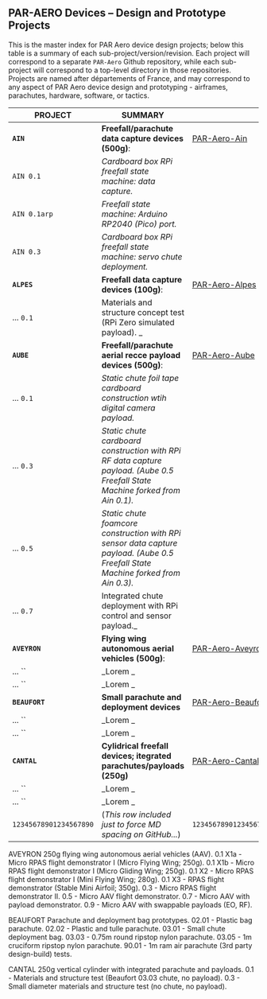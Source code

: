 ## PAR-AERO Devices – Design and Prototype Projects
 
This is the master index for PAR Aero device design projects; below this table is a summary of each sub-project/version/revision. Each project will correspond to a separate `PAR-Aero` Github repository, while each sub-project will correspond to a top-level directory in those repositories. Projects are named after départements of France, and may correspond to any aspect of PAR Aero device design and prototyping - airframes, parachutes, hardware, software, or tactics.
  
| PROJECT      | SUMMARY                                                         | REPO                                                                |
|--------------|-----------------------------------------------------------------|---------------------------------------------------------------------|
| **`AIN`**    | **Freefall/parachute data capture devices (500g)**:             | [PAR-Aero-Ain](https://github.com/cpknight/PAR-Aero-Ain)            |
| `AIN 0.1`    | _Cardboard box RPi freefall state machine: data capture._       |                                                                   
| `AIN 0.1arp` | _Freefall state machine: Arduino RP2040 (Pico) port._           |
| `AIN 0.3`    | _Cardboard box RPi freefall state machine: servo chute deployment._
| **`ALPES`**  | **Freefall data capture devices (100g)**:                       | [PAR-Aero-Alpes](https://github.com/cpknight/PAR-Aero-Alpes)        |
| ... `0.1` | Materials and structure concept test (RPi Zero simulated payload). _ |
| **`AUBE`**   | **Freefall/parachute aerial recce payload devices (500g)**:     | [PAR-Aero-Aube](https://github.com/cpknight/PAR-Aero-Aube)          |
| ... `0.1` | _Static chute foil tape cardboard construction wtih digital camera payload._ |
| ... `0.3` | _Static chute cardboard construction with RPi RF data capture payload. (Aube 0.5 Freefall State Machine forked from Ain 0.1)._ |
| ... `0.5` | _Static chute foamcore construction with RPi sensor data capture payload. (Aube 0.5 Freefall State Machine forked from Ain 0.3)._ |
| ... `0.7` | Integrated chute deployment with RPi control and sensor payload._ |
| **`AVEYRON`** | **Flying wing autonomous aerial vehicles (500g)**:            | [PAR-Aero-Aveyron](https://github.com/cpknight/PAR-Aero-Aveyron)    |
| ... `` | _Lorem _ |
| ... `` | _Lorem _ |
| **`BEAUFORT`** | **Small parachute and deployment devices**                    | [PAR-Aero-Beaufort](https://github.com/cpknight/PAR-Aero-Beaufort)  |
| ... `` | _Lorem _ |
| ... `` | _Lorem _ |
| **`CANTAL`** | **Cylidrical freefall devices; itegrated parachutes/payloads (250g)** | [PAR-Aero-Cantal](https://github.com/cpknight/PAR-Aero-Cantal) |
| ... `` | _Lorem _ |
| ... `` | _Lorem _ |
| `12345678901234567890` | (_This row included just to force MD spacing on GitHub..._) | `1234567890123456789012345678901234567890` |

AVEYRON      		250g flying wing autonomous aerial vehicles (AAV).
	0.1 X1a     	- Micro RPAS flight demonstrator I (Micro Flying Wing; 250g).
	0.1 X1b     	- Micro RPAS flight demonstrator I (Micro Gliding Wing; 250g).
	0.1 X2      	- Micro RPAS flight demonstrator I (Mini Flying Wing; 280g).
	0.1 X3        - RPAS flight demonstrator (Stable Mini Airfoil; 350g).
	0.3         	- Micro RPAS flight demonstrator II.
	0.5         	- Micro AAV flight demonstrator.
	0.7         	- Micro AAV with payload demonstrator.
	0.9         	- Micro AAV with swappable payloads (EO, RF).
	
BEAUFORT      	Parachute and deployment bag prototypes.
	02.01       	- Plastic bag parachute. 
	02.02       	- Plastic and tulle parachute.
	03.01       	- Small chute deployment bag.
	03.03       	- 0.75m round ripstop nylon parachute.
	03.05       	- 1m cruciform ripstop nylon parachute.
	90.01       	- 1m ram air parachute (3rd party design-build) tests.

CANTAL      		250g vertical cylinder with integrated parachute and payloads.
	0.1         	- Materials and structure test (Beaufort 03.03 chute, no payload).
	0.3         	- Small diameter materials and structure test (no chute, no payload).



